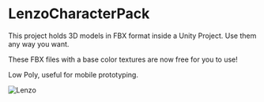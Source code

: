 # LenzoCharacterPack
This project holds 3D models in FBX format inside a Unity Project. Use them any way you want.

These FBX files with a base color textures are now free for you to use!

Low Poly, useful for mobile prototyping.

![Lenzo](https://user-images.githubusercontent.com/263776/37194547-608fd486-2334-11e8-8bf3-1873f1f10c2e.png)
